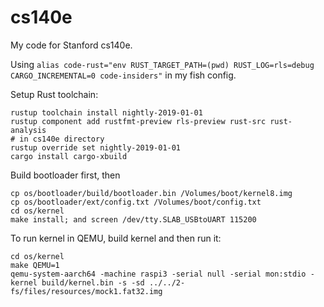 cs140e
=======================================

My code for Stanford cs140e.

Using `alias code-rust="env RUST_TARGET_PATH=(pwd) RUST_LOG=rls=debug CARGO_INCREMENTAL=0 code-insiders"` in my fish config.

Setup Rust toolchain:

```
rustup toolchain install nightly-2019-01-01
rustup component add rustfmt-preview rls-preview rust-src rust-analysis
# in cs140e directory
rustup override set nightly-2019-01-01
cargo install cargo-xbuild
```

Build bootloader first, then

```
cp os/bootloader/build/bootloader.bin /Volumes/boot/kernel8.img
cp os/bootloader/ext/config.txt /Volumes/boot/config.txt
cd os/kernel
make install; and screen /dev/tty.SLAB_USBtoUART 115200
```

To run kernel in QEMU, build kernel and then run it:

```
cd os/kernel
make QEMU=1
qemu-system-aarch64 -machine raspi3 -serial null -serial mon:stdio -kernel build/kernel.bin -s -sd ../../2-fs/files/resources/mock1.fat32.img
```


